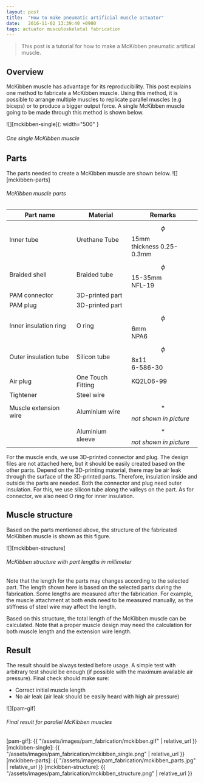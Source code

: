 ```yaml
---
layout: post
title:  "How to make pneumatic artificial muscle actuator"
date:   2016-11-02 13:39:40 +0900
tags: actuator musculoskeletal fabrication
---
```

> This post is a tutorial for how to make a McKibben pneumatic artifical muscle.
<!--more-->

## Overview
McKibben muscle has advantage for its reproducibility.
This post explains one method to fabricate a McKibben muscle.
Using this method, it is possible to arrange multiple muscles to replicate parallel muscles (e.g biceps) or to produce a bigger output force.
A single McKibben muscle going to be made through this method is shown below.


![][mckibben-single]{: width="500" }
###### *One single McKibben muscle*


## Parts
The parts needed to create a McKibben muscle are shown below.
![][mckibben-parts]
###### *McKibben muscle parts*

| Part name | Material | Remarks |
|---|---|---|
| Inner tube | Urethane Tube | $$\phi$$ 15mm <br/> thickness 0.25-0.3mm |
| Braided shell | Braided tube | $$\phi$$ 15-35mm <br/> NFL-19 |
| PAM connector | 3D-printed part |  |
| PAM plug | 3D-printed part |  |
| Inner insulation ring | O ring | $$\phi$$ 6mm <br/> NPA6 |
| Outer insulation tube | Silicon tube | $$\phi$$8x11 <br/> 6-586-30 |
| Air plug | One Touch Fitting | KQ2L06-99 |
| Tightener | Steel wire |  |
| Muscle extension wire | Aluminium wire | $$*$$*not shown in picture* |
|  | Aluminium sleeve | $$*$$*not shown in picture* |

For the muscle ends, we use 3D-printed connector and plug.
The design files are not attached here, but it should be easily created based on the other parts.
Depend on the 3D-printing material, there may be air leak through the surface of the 3D-printed parts.
Therefore, insulation inside and outside the parts are needed.
Both the connector and plug need outer insulation.
For this, we use silicon tube along the valleys on the part.
As for connector, we also need O ring for inner insulation.

## Muscle structure
Based on the parts mentioned above, the structure of the fabricated McKibben muscle is shown as this figure.

![][mckibben-structure]
###### *McKibben structure with part lengths in millimeter*

Note that the length for the parts may changes according to the selected part.
The length shown here is based on the selected parts during the fabrication.
Some lengths are measured after the fabrication.
For example, the muscle attachment at both ends need to be measured manually, as the stiffness of steel wire
may affect the length.

Based on this structure, the total length of the McKibben muscle can be calculated.
Note that a proper muscle design may need the calculation for both muscle length and the extension wire length. 

## Result
The result should be always tested before usage.
A simple test with arbitrary test should be enough (if possible with the maximum available air pressure).
Final check should make sure:
- Correct initial muscle length
- No air leak (air leak should be easily heard with high air pressure)

![][pam-gif]
###### *Final result for parallel McKibben muscles*

[pam-gif]: {{ "/assets/images/pam_fabrication/mckibben.gif" | relative_url }}
[mckibben-single]: {{ "/assets/images/pam_fabrication/mckibben_single.png" | relative_url }}
[mckibben-parts]: {{ "/assets/images/pam_fabrication/mckibben_parts.jpg" | relative_url }}
[mckibben-structure]: {{ "/assets/images/pam_fabrication/mckibben_structure.png" | relative_url }}
